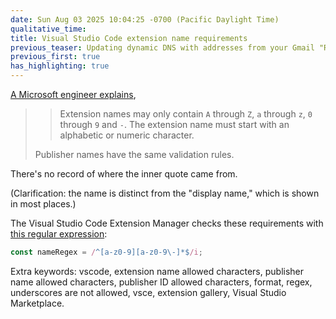```yaml
---
date: Sun Aug 03 2025 10:04:25 -0700 (Pacific Daylight Time)
qualitative_time: 
title: Visual Studio Code extension name requirements
previous_teaser: Updating dynamic DNS with addresses from your Gmail "Recent activity" list
previous_first: true
has_highlighting: true
---
```

[A Microsoft engineer explains](https://github.com/microsoft/vscode-vsce/issues/20),

> > Extension names may only contain `A` through `Z`, `a` through `z`, `0` through `9` and `-`. The extension name must start with an alphabetic or numeric character.
> 
> Publisher names have the same validation rules.

There's no record of where the inner quote came from.

(Clarification: the name is distinct from the "display name," which is shown in most places.)

The Visual Studio Code Extension Manager checks these requirements with [this regular expression](https://github.com/microsoft/vscode-vsce/blob/v3.6.0/src/validation.ts#L4):

```js
const nameRegex = /^[a-z0-9][a-z0-9\-]*$/i;
```

Extra keywords: vscode, extension name allowed characters, publisher name allowed characters, publisher ID allowed characters, format, regex, underscores are not allowed, vsce, extension gallery, Visual Studio Marketplace.
